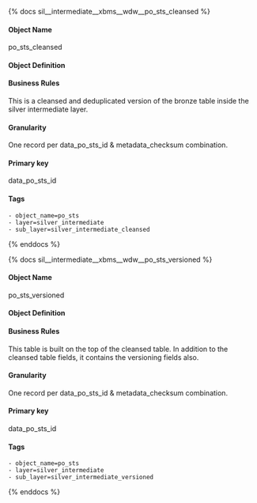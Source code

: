 {% docs sil__intermediate__xbms__wdw__po_sts_cleansed %}

#### Object Name
po_sts_cleansed

#### Object Definition


#### Business Rules
This is a cleansed and deduplicated version of the bronze table inside the silver intermediate layer.

#### Granularity
One record per data_po_sts_id & metadata_checksum combination.

#### Primary key
data_po_sts_id

#### Tags
    - object_name=po_sts
    - layer=silver_intermediate
    - sub_layer=silver_intermediate_cleansed

{% enddocs %}

{% docs sil__intermediate__xbms__wdw__po_sts_versioned %}

#### Object Name
po_sts_versioned

#### Object Definition


#### Business Rules
This table is built on the top of the cleansed table. In addition to the cleansed table fields, it contains the versioning fields also.

#### Granularity
One record per data_po_sts_id & metadata_checksum combination.

#### Primary key
data_po_sts_id

#### Tags
    - object_name=po_sts
    - layer=silver_intermediate
    - sub_layer=silver_intermediate_versioned

{% enddocs %}
